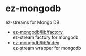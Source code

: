 # ez-mongodb

ez-streams for Mongo DB

* [ez-mongodb/lib/factory](lib/factory.md)  
   ez-stream factory for mongodb
* [ez-mongodb/lib/index](lib/index.md)  
   ez-stream wrapper for mongodb
